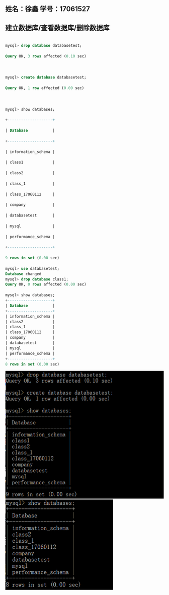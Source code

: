 ## 姓名：徐鑫 学号：17061527
## 建立数据库/查看数据库/删除数据库

```sql

mysql> drop database databasetest;

Query OK, 3 rows affected (0.10 sec)



mysql> create database databasetest;

Query OK, 1 row affected (0.00 sec)



mysql> show databases;

+--------------------+

| Database           |

+--------------------+

| information_schema |

| class1             |

| class2             |

| class_1            |

| class_17060112     |

| company            |

| databasetest       |

| mysql              |

| performance_schema |

+--------------------+

9 rows in set (0.00 sec)

mysql> use databasetest;
Database changed
mysql> drop database class1;
Query OK, 0 rows affected (0.00 sec)

mysql> show databases;
+--------------------+
| Database           |
+--------------------+
| information_schema |
| class2             |
| class_1            |
| class_17060112     |
| company            |
| databasetest       |
| mysql              |
| performance_schema |
+--------------------+
8 rows in set (0.00 sec)
```
![](https://github.com/CNXUXIN/database/blob/master/work1.1.png?raw=true)
![](https://github.com/CNXUXIN/database/blob/master/work1.2.png?raw=true)
